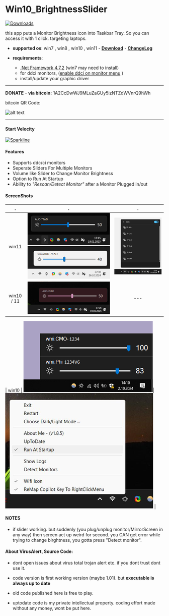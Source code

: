 

# Win10_BrightnessSlider

[![Downloads](https://img.shields.io/github/downloads/blackholeearth/Win10_BrightnessSlider/total.svg)](https://github.com/blackholeearth/Win10_BrightnessSlider/releases/latest)

this app puts a Monitor Brightness icon into Taskbar Tray. So you can access it with 1 click.
targeting laptops. 

* **supported os**:  win7 , win8 , win10 , win11  - [**Download**](https://github.com/blackholeearth/Win10_BrightnessSlider/releases)  -  [**ChangeLog**](https://github.com/blackholeearth/Win10_BrightnessSlider/releases)  
 
* **requirements**: 
  * [.Net Framework 4.7.2](https://dotnet.microsoft.com/en-us/download/dotnet-framework/thank-you/net472-offline-installer) (win7 may need to install)
  * for ddci monitors, ([enable ddci on monitor menu](enable%20ddc-ci.jpg?raw=true)
)
  * install/update your graphic driver 



-------------------
**DONATE** -  **via bitcoin:** 1A2CcDwWJ9MLuZaGUy5izNTZdWVnrQ9hWh

   bitcoin QR Code: 

   ![alt text](send_bitcoinQR.png?raw=true)

--------------------

#### Start Velocity
 [![Sparkline](https://stars.medv.io/blackholeearth/Win10_BrightnessSlider.svg)](https://stars.medv.io/blackholeearth/Win10_BrightnessSlider)


#### Features

* Supports ddc/ci monitors 
* Seperate Sliders For Multiple Monitors
* Volume like Slider to Change Monitor Brightness
* Option to Run At Startup
* Ability to *"Rescan/Detect Monitor"* after a Monitor Plugged in/out

#### ScreenShots

|**.**|**.**|**.**| 
|:---:|:---:|:---:| 
| win11 | ![alt text](ss/ss2_win11.png?raw=true)   ![alt text](ss/ss2_win11_li.png?raw=true)  |   ![alt text](ss/ss-wifi.jpg?raw=true)  |
| win10 / 11 |  <img width="450" src="ss/ss2_win11_customTheme.png?raw=true" > |   ---  |

| win10 | ![alt text](ss/ss1b.png?raw=true)| ![alt text](/ss/ss2.jpg?raw=true) |   


#### NOTES   
* if slider working. but suddenly (you plug/unplug monitor/MirrorScreen in any way) then screen act up weird for second.
 you CAN get error while trying to change birghtness, you gotta press "Detect monitor".  

#### **About VirusAlert, Source Code**: 
   * dont open issues about virus total trojan alert etc. if you dont trust dont use it.   

   * code version is  first working version (maybe 1.01). but **executable is always up to date**
   * old code published here is free to play.
   * uptodate code is my private intellectual property. coding effort made without any money, wont be put here.





